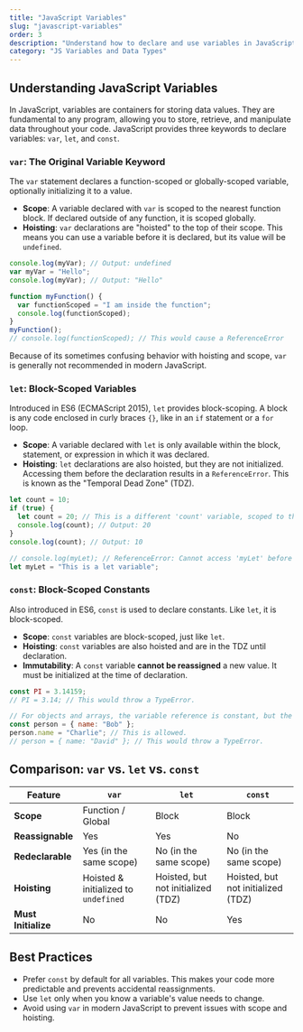 ```yaml
---
title: "JavaScript Variables"
slug: "javascript-variables"
order: 3
description: "Understand how to declare and use variables in JavaScript using var, let, and const, including scope and hoisting."
category: "JS Variables and Data Types"
---
```


## Understanding JavaScript Variables

In JavaScript, variables are containers for storing data values. They are fundamental to any program, allowing you to store, retrieve, and manipulate data throughout your code. JavaScript provides three keywords to declare variables: `var`, `let`, and `const`.

### `var`: The Original Variable Keyword

The `var` statement declares a function-scoped or globally-scoped variable, optionally initializing it to a value.

- **Scope**: A variable declared with `var` is scoped to the nearest function block. If declared outside of any function, it is scoped globally.
- **Hoisting**: `var` declarations are "hoisted" to the top of their scope. This means you can use a variable before it is declared, but its value will be `undefined`.

```javascript
console.log(myVar); // Output: undefined
var myVar = "Hello";
console.log(myVar); // Output: "Hello"

function myFunction() {
  var functionScoped = "I am inside the function";
  console.log(functionScoped);
}
myFunction();
// console.log(functionScoped); // This would cause a ReferenceError
```

Because of its sometimes confusing behavior with hoisting and scope, `var` is generally not recommended in modern JavaScript.

### `let`: Block-Scoped Variables

Introduced in ES6 (ECMAScript 2015), `let` provides block-scoping. A block is any code enclosed in curly braces `{}`, like in an `if` statement or a `for` loop.

- **Scope**: A variable declared with `let` is only available within the block, statement, or expression in which it was declared.
- **Hoisting**: `let` declarations are also hoisted, but they are not initialized. Accessing them before the declaration results in a `ReferenceError`. This is known as the "Temporal Dead Zone" (TDZ).

```javascript
let count = 10;
if (true) {
  let count = 20; // This is a different 'count' variable, scoped to this block
  console.log(count); // Output: 20
}
console.log(count); // Output: 10

// console.log(myLet); // ReferenceError: Cannot access 'myLet' before initialization
let myLet = "This is a let variable";
```

### `const`: Block-Scoped Constants

Also introduced in ES6, `const` is used to declare constants. Like `let`, it is block-scoped.

- **Scope**: `const` variables are block-scoped, just like `let`.
- **Hoisting**: `const` variables are also hoisted and are in the TDZ until declaration.
- **Immutability**: A `const` variable **cannot be reassigned** a new value. It must be initialized at the time of declaration.

```javascript
const PI = 3.14159;
// PI = 3.14; // This would throw a TypeError.

// For objects and arrays, the variable reference is constant, but the contents can be changed.
const person = { name: "Bob" };
person.name = "Charlie"; // This is allowed.
// person = { name: "David" }; // This would throw a TypeError.
```

## Comparison: `var` vs. `let` vs. `const`

| Feature           | `var`                         | `let`                         | `const`                              |
| ----------------- | ----------------------------- | ----------------------------- | ------------------------------------ |
| **Scope**         | Function / Global             | Block                         | Block                                |
| **Reassignable**  | Yes                           | Yes                           | No                                   |
| **Redeclarable**  | Yes (in the same scope)       | No (in the same scope)        | No (in the same scope)               |
| **Hoisting**      | Hoisted & initialized to `undefined` | Hoisted, but not initialized (TDZ) | Hoisted, but not initialized (TDZ) |
| **Must Initialize**| No                           | No                            | Yes                                  |

## Best Practices

- Prefer `const` by default for all variables. This makes your code more predictable and prevents accidental reassignments.
- Use `let` only when you know a variable's value needs to change.
- Avoid using `var` in modern JavaScript to prevent issues with scope and hoisting.
